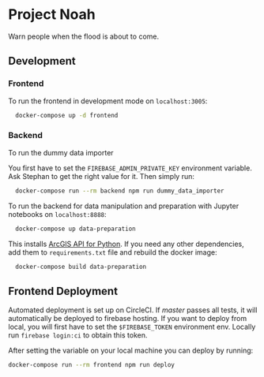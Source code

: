 # Project Noah

Warn people when the flood is about to come.

## Development

### Frontend

To run the frontend in development mode on `localhost:3005`:

```sh
  docker-compose up -d frontend
```


### Backend

To run the dummy data importer

You first have to set the `FIREBASE_ADMIN_PRIVATE_KEY` environment variable. Ask Stephan to get the right value for it. Then simply run:

```sh
  docker-compose run --rm backend npm run dummy_data_importer
```

To run the backend for data manipulation and preparation with Jupyter notebooks on `localhost:8888`:

```sh
  docker-compose up data-preparation
```

This installs [ArcGIS API for Python](https://developers.arcgis.com/python/). If you need any other dependencies, add them to `requirements.txt` file and rebuild the docker image:

```sh
  docker-compose build data-preparation
```


## Frontend Deployment

Automated deployment is set up on CircleCI. If _master_ passes all tests, it will automatically be deployed to firebase hosting. If you want to deploy from local, you will first have to set the `$FIREBASE_TOKEN` environment env. Locally run `firebase login:ci` to obtain this token.

After setting the variable on your local machine you can deploy by running:

```sh
docker-compose run --rm frontend npm run deploy
```
